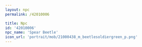 ```yaml
---
layout: npc
permalink: /42010006

title: Npc
id: '42010006'
npc_name: 'Spear Beetle'
icon_url: 'portrait/mob/21000438_m_beetlesoldiergreen_p.png'
---
```

